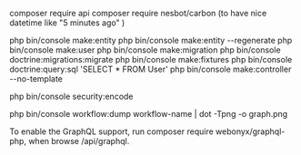 composer require api
composer require nesbot/carbon (to have nice datetime like "5 minutes ago" )

php bin/console make:entity
php bin/console make:entity --regenerate
php bin/console make:user
php bin/console make:migration
php bin/console doctrine:migrations:migrate
php bin/console make:fixtures
php bin/console doctrine:query:sql 'SELECT * FROM User'
php bin/console make:controller --no-template

php bin/console security:encode

php bin/console workflow:dump workflow-name | dot -Tpng -o graph.png


To enable the GraphQL support, run composer require webonyx/graphql-php,
when browse /api/graphql.